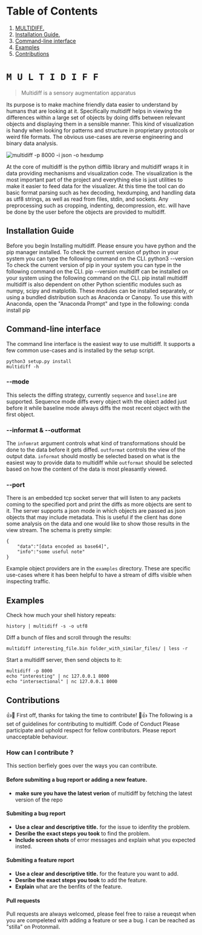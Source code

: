 # Table of Contents
1. [ MULTIDIFF. ](#desc)
2. [ Installation Guide. ](#instal)
3. [Command-line interface](#CLI)
4. [Examples](#Exam)
5. [Contributions](#Contri)

<a name="desc"></a>
`M U L T I D I F F`
===================

> Multidiff is a sensory augmentation apparatus

Its purpose is to make machine friendly data easier to understand by humans that are looking at it.
Specifically multidiff helps in viewing the differences within a large set of objects by doing diffs between relevant objects and displaying them in a sensible manner.
This kind of visualization is handy when looking for patterns and structure in proprietary protocols or weird file formats.
The obvious use-cases are reverse engineering and binary data analysis.

![multidiff -p 8000 -i json -o hexdump](./hexdump_stream_mode.png)

At the core of multidiff is the python difflib library and multidiff wraps it in data providing mechanisms and visualization code.
The visualization is the most important part of the project and everything else is just utilities to make it easier to feed data for the visualizer.
At this time the tool can do basic format parsing such as hex decoding, hexdumping, and handling data as utf8 strings, as well as read from files, stdin, and sockets.
Any preprocessing such as cropping, indenting, decompression, etc. will have be done by the user before the objects are provided to multidiff.

<a name="instal"></a>
Installation Guide
----------------------
Before you begin Installing multidiff. Please ensure you have python and the pip manager installed.
To check the current version of python in your system you can type the following command on the CLI.
	python3 --version
To check the current version of pip in your system you can type in the following command on the CLI.
	pip --version
multidiff can be installed on your system using the following command on the CLI.
	pip install multidiff
multidiff is also dependent on other Python scientific modules such as numpy, scipy and matplotlib. 
These modules can be installed separately, or using a bundled distribution such as Anaconda or Canopy.
To use this with Anaconda, open the "Anaconda Prompt" and type in the following:
	conda install pip

<a name="CLI"></a>
Command-line interface
----------------------
The command line interface is the easiest way to use multidiff. It supports a few common use-cases and is installed by the setup script.

	python3 setup.py install
	multidiff -h

### --mode
This selects the diffing strategy, currently `sequence` and `baseline` are supported.
Sequence mode diffs every object with the object added just before it while baseline mode always diffs the most recent object with the first object.

### --informat & --outformat
The `infomrat` argument controls what kind of transformations should be done to the data before it gets diffed. `outformat` controls the view of the output data.
`informat` should mostly be selected based on what is the easiest way to provide data to multidiff while `outformat` should be selected based on how the content of the data is most pleasantly viewed.

### --port
There is an embedded tcp socket server that will listen to any packets coming to the specified port and print the diffs as more objects are sent to it.
The server supports a json mode in which objects are passed as json objects that may include metadata. This is useful if the client has done some analysis on the data and one would like to show those results in the view stream. The schema is pretty simple:

	{
		"data":"[data encoded as base64]",
		"info":"some useful note"
	}

Example object providers are in the `examples` directory.
These are specific use-cases where it has been helpful to have a stream of diffs visible when inspecting traffic.

<a name="Exam"></a>
Examples
--------

Check how much your shell history repeats:

	history | multidiff -s -o utf8
	
Diff a bunch of files and scroll through the results:

	multidiff interesting_file.bin folder_with_similar_files/ | less -r

Start a multidiff server, then send objects to it:

	multidiff -p 8000
	echo "interesting" | nc 127.0.0.1 8000
	echo "intersectional" | nc 127.0.0.1 8000

<a name="Contri"></a>
Contributions
-------------
👍🎉 First off, thanks for taking the time to contribute! 🎉👍
The following is a set of guidelines for contributing to multidiff.
Code of Conduct
Please participate and uphold respect for fellow contributors. Please report unacceptable behaviour.
### How can I contribute ?
This section berfiely goes over the ways you can contribute.
#### Before submiting a bug report or adding a new feature.
* **make sure you have the latest verion** of multidiff by fetching the latest version of the repo
#### Submiting a bug report
* **Use a clear and descriptive title.** for the issue to idenfity the problem.
*  **Desribe the exact steps you took** to find the problem.
*  **Include screen shots** of error messages and explain what you expected insted.
#### Submiting a feature report
* **Use a clear and descriptive title.** for the feature you want to add.
* **Desribe the exact steps you took** to add the feature.
* **Explain** what are the benfits of the feature.
#### Pull requests 
Pull requests are always welcomed, please feel free to raise a reueqst when you are compeleted with adding a feature or see a bug. I can be reached as "stilla" on Protonmail.
